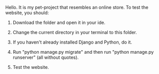 Hello. It is my pet-project that resembles an online store. To test the website, you should:

1. Download the folder and open it in your ide.

2. Change the current directory in your terminal to this folder.

3. If you haven't already installed Django and Python, do it.

4. Run "python manage.py migrate" and then run "python manage.py runserver" (all without quotes).

5. Test the website.
